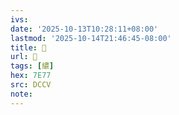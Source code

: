 ```yaml
---
ivs:
date: '2025-10-13T10:28:11+08:00'
lastmod: '2025-10-14T21:46:45-08:00'
title: 􃉷
url: 􃉷
tags: [繷]
hex: 7E77
src: DCCV
note:
---
```

